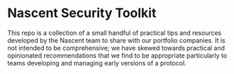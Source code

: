 # Nascent Security Toolkit
This repo is a collection of a small handful of practical tips and resources developed by the Nascent team to share with our portfolio companies. It is not intended to be comprehensive; we have skewed towards practical and opinionated recommendations that we find to be appropriate particularly to teams developing and managing early versions of a protocol.
